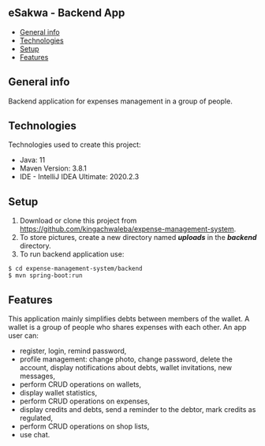 ## eSakwa - Backend App
* [General info](#general-info)
* [Technologies](#technologies)
* [Setup](#setup)
* [Features](#features)

## General info
Backend application for expenses management in a group of people. 
	
## Technologies
Technologies used to create this project:
* Java: 11
* Maven Version: 3.8.1
* IDE - IntelliJ IDEA Ultimate: 2020.2.3
	
## Setup
1. Download or clone this project from https://github.com/kingachwaleba/expense-management-system.
2. To store pictures, create a new directory named ***uploads*** in the ***backend*** directory.
3. To run backend application use:
```
$ cd expense-management-system/backend
$ mvn spring-boot:run
```

## Features
This application mainly simplifies debts between members of the wallet. A wallet is a group of people who shares expenses with each other. An app user can:
* register, login, remind password,
* profile management: change photo, change password, delete the account, display notifications about debts, wallet invitations, new messages,
* perform CRUD operations on wallets,
* display wallet statistics,
* perform CRUD operations on expenses,
* display credits and debts, send a reminder to the debtor, mark credits as regulated,  
* perform CRUD operations on shop lists,
* use chat. 
